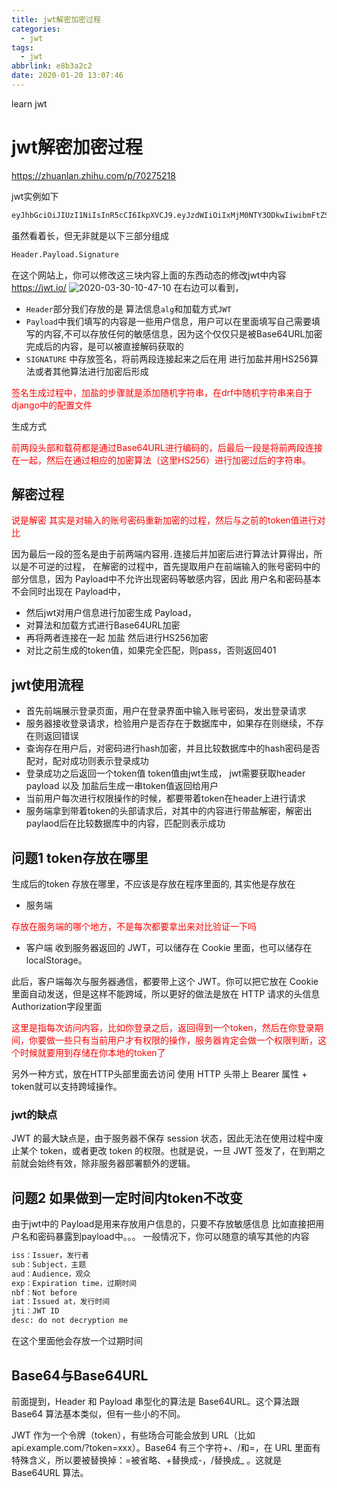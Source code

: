 ```yaml
---
title: jwt解密加密过程
categories:
  - jwt
tags:
  - jwt
abbrlink: e8b3a2c2
date: 2020-01-20 13:07:46
---
```


learn jwt
<!-- more -->

# jwt解密加密过程
https://zhuanlan.zhihu.com/p/70275218


jwt实例如下
```bash
eyJhbGciOiJIUzI1NiIsInR5cCI6IkpXVCJ9.eyJzdWIiOiIxMjM0NTY3ODkwIiwibmFtZSI6IkpvaG4gRG9lIiwiYWRtaW4iOnRydWV9.TJVA95OrM7E2cBab30RMHrHDcEfxjoYZgeFONFh7HgQ
```
虽然看着长，但无非就是以下三部分组成
```bash
Header.Payload.Signature
```
在这个网站上，你可以修改这三块内容上面的东西动态的修改jwt中内容
https://jwt.io/
![2020-03-30-10-47-10](http://img.noback.top/2020-03-30-10-47-10.png)
在右边可以看到，
- `Header`部分我们存放的是 算法信息`alg`和加载方式`JWT`
- `Payload`中我们填写的内容是一些用户信息，用户可以在里面填写自己需要填写的内容,不可以存放任何的敏感信息，因为这个仅仅只是被Base64URL加密完成后的内容，是可以被直接解码获取的
- `SIGNATURE` 中存放签名，将前两段连接起来之后在用 进行加盐并用HS256算法或者其他算法进行加密后形成 

<font color='red'>签名生成过程中，加盐的步骤就是添加随机字符串，在drf中随机字符串来自于django中的配置文件</font>

生成方式

<font color='red'>前两段头部和载荷都是通过Base64URL进行编码的，后最后一段是将前两段连接在一起，然后在通过相应的加密算法（这里HS256）进行加密过后的字符串。</font>

## 解密过程

<font color='red'>说是解密 其实是对输入的账号密码重新加密的过程，然后与之前的token值进行对比</font>

因为最后一段的签名是由于前两端内容用`.`连接后并加密后进行算法计算得出，所以是不可逆的过程，
在解密的过程中，首先提取用户在前端输入的账号密码中的部分信息，因为 Payload中不允许出现密码等敏感内容，因此
用户名和密码基本不会同时出现在 Payload中，
- 然后jwt对用户信息进行加密生成 Payload，
- 对算法和加载方式进行Base64URL加密
- 再将两者连接在一起 加盐 然后进行HS256加密
- 对比之前生成的token值，如果完全匹配，则pass，否则返回401


## jwt使用流程
- 首先前端展示登录页面，用户在登录界面中输入账号密码，发出登录请求
- 服务器接收登录请求，检验用户是否存在于数据库中，如果存在则继续，不存在则返回错误
- 查询存在用户后，对密码进行hash加密，并且比较数据库中的hash密码是否配对，配对成功则表示登录成功
- 登录成功之后返回一个token值 token值由jwt生成，  jwt需要获取header payload 以及 加盐后生成一串token值返回给用户
- 当前用户每次进行权限操作的时候，都要带着token在header上进行请求
- 服务端拿到带着token的头部请求后，对其中的内容进行带盐解密，解密出paylaod后在比较数据库中的内容，匹配则表示成功


## 问题1 token存放在哪里
生成后的token 存放在哪里，不应该是存放在程序里面的,
其实他是存放在
- 服务端

<font color='red'>存放在服务端的哪个地方，不是每次都要拿出来对比验证一下吗</font>

- 客户端
    收到服务器返回的 JWT，可以储存在 Cookie 里面，也可以储存在 localStorage。

此后，客户端每次与服务器通信，都要带上这个 JWT。你可以把它放在 Cookie 里面自动发送，但是这样不能跨域，所以更好的做法是放在 HTTP 请求的头信息Authorization字段里面

<font color='red'>这里是指每次访问内容，比如你登录之后，返回得到一个token，然后在你登录期间，你要做一些只有当前用户才有权限的操作，服务器肯定会做一个权限判断，这个时候就要用到存储在你本地的token了</font>

另外一种方式，放在HTTP头部里面去访问
使用 HTTP 头带上 Bearer 属性 + token就可以支持跨域操作。
### jwt的缺点
JWT 的最大缺点是，由于服务器不保存 session 状态，因此无法在使用过程中废止某个 token，或者更改 token 的权限。也就是说，一旦 JWT 签发了，在到期之前就会始终有效，除非服务器部署额外的逻辑。

## 问题2 如果做到一定时间内token不改变
由于jwt中的 Payload是用来存放用户信息的，只要不存放敏感信息
比如直接把用户名和密码暴露到payload中。。。
一般情况下，你可以随意的填写其他的内容
```bash
iss：Issuer，发行者
sub：Subject，主题
aud：Audience，观众
exp：Expiration time，过期时间
nbf：Not before
iat：Issued at，发行时间
jti：JWT ID
desc: do not decryption me
```
在这个里面他会存放一个过期时间

## Base64与Base64URL
前面提到，Header 和 Payload 串型化的算法是 Base64URL。这个算法跟 Base64 算法基本类似，但有一些小的不同。

JWT 作为一个令牌（token），有些场合可能会放到 URL（比如 api.example.com/?token=xxx）。Base64 有三个字符+、/和=，在 URL 里面有特殊含义，所以要被替换掉：=被省略、+替换成-，/替换成_ 。这就是 Base64URL 算法。